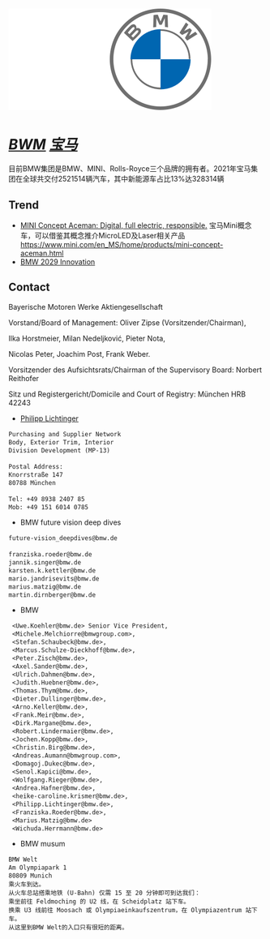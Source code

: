 # [![BWM](./assets/img/BMW.svg "bmwgroup") ](https://www.bmwgroup.com/en.html)

# ***[BWM](https://www.bmwgroup.com/en.html "bmwgroup")  [宝马](https://zh.wikipedia.org/zh-hans/BMW "wikipedia")***

目前BMW集团是BMW、MINI、Rolls-Royce三个品牌的拥有者。2021年宝马集团在全球共交付2521514辆汽车，其中新能源车占比13%达328314辆

## Trend
- [MINI Concept Aceman: Digital, full electric, responsible.](https://www.bmwgroup.com/en/news/general/2022/MiniConceptAceman.html "Aceman") 宝马Mini概念车，可以借鉴其概念推介MicroLED及Laser相关产品 https://www.mini.com/en_MS/home/products/mini-concept-aceman.html
- [BMW 2029 Innovation](./BMW%202029.md)

## Contact
Bayerische Motoren Werke Aktiengesellschaft

Vorstand/Board of Management: Oliver Zipse (Vorsitzender/Chairman),

Ilka Horstmeier, Milan Nedeljković, Pieter Nota,

Nicolas Peter, Joachim Post, Frank Weber.

Vorsitzender des Aufsichtsrats/Chairman of the Supervisory Board: Norbert Reithofer

Sitz und Registergericht/Domicile and Court of Registry: München HRB 42243

- [Philipp Lichtinger](mailto:philipp.lichtinger@bmw.de) 
```
Purchasing and Supplier Network
Body, Exterior Trim, Interior
Division Development (MP-13)

Postal Address:
Knorrstraße 147
80788 München

Tel: +49 8938 2407 85
Mob: +49 151 6014 0785 
```

- BMW future vision deep dives
```
future-vision_deepdives@bmw.de

franziska.roeder@bmw.de
jannik.singer@bmw.de
karsten.k.kettler@bmw.de
mario.jandrisevits@bmw.de
marius.matzig@bmw.de
martin.dirnberger@bmw.de
```
- BMW
```
 <Uwe.Koehler@bmw.de> Senior Vice President, 
 <Michele.Melchiorre@bmwgroup.com>, 
 <Stefan.Schaubeck@bmw.de>, 
 <Marcus.Schulze-Dieckhoff@bmw.de>,
 <Peter.Zisch@bmw.de>, 
 <Axel.Sander@bmw.de>, 
 <Ulrich.Dahmen@bmw.de>, 
 <Judith.Huebner@bmw.de>, 
 <Thomas.Thym@bmw.de>, 
 <Dieter.Dullinger@bmw.de>, 
 <Arno.Keller@bmw.de>, 
 <Frank.Meir@bmw.de>, 
 <Dirk.Margane@bmw.de>, 
 <Robert.Lindermaier@bmw.de>, 
 <Jochen.Kopp@bmw.de>, 
 <Christin.Birg@bmw.de>, 
 <Andreas.Aumann@bmwgroup.com>, 
 <Domagoj.Dukec@bmw.de>, 
 <Senol.Kapici@bmw.de>, 
 <Wolfgang.Rieger@bmw.de>, 
 <Andrea.Hafner@bmw.de>, 
 <heike-caroline.krismer@bmw.de>, 
 <Philipp.Lichtinger@bmw.de>, 
 <Franziska.Roeder@bmw.de>, 
 <Marius.Matzig@bmw.de>
 <Wichuda.Herrmann@bmw.de>
```

- BMW musum
```
BMW Welt
Am Olympiapark 1
80809 Munich
乘火车到达。
从火车总站搭乘地铁 (U-Bahn) 仅需 15 至 20 分钟即可到达我们：
乘坐前往 Feldmoching 的 U2 线，在 Scheidplatz 站下车。
换乘 U3 线前往 Moosach 或 Olympiaeinkaufszentrum，在 Olympiazentrum 站下车。
从这里到BMW Welt的入口只有很短的距离。

```